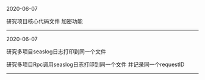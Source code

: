 





2020-06-07

研究项目核心代码文件  加密功能

---



2020-06-07

研究多项目seaslog日志打印到同一个文件

研究多项目Rpc调用seaslog日志打印到同一个文件  并记录同一个requestID

---





